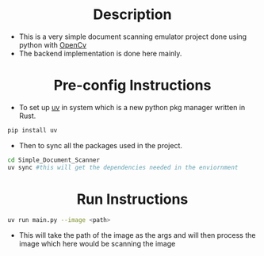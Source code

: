 # <h1 align="center">Description</h1>
- This is a very simple document scanning emulator project done using python with <a href="https://opencv.org/">OpenCv</a>
- The backend implementation is done here mainly.




# <h1 align="center">Pre-config Instructions</h1>
- To set up <a href="https://github.com/astral-sh/uv.git">uv</a> in system which is a new python pkg manager written in Rust.

```bash
pip install uv
```
- Then to sync all the packages used in the project. 
```bash
cd Simple_Document_Scanner
uv sync #this will get the dependencies needed in the enviornment
```

# <h1 align="center">Run Instructions</h1>

```bash
uv run main.py --image <path>
```
- This will take the path of the image as the args and will then process the image which here would be scanning the image


